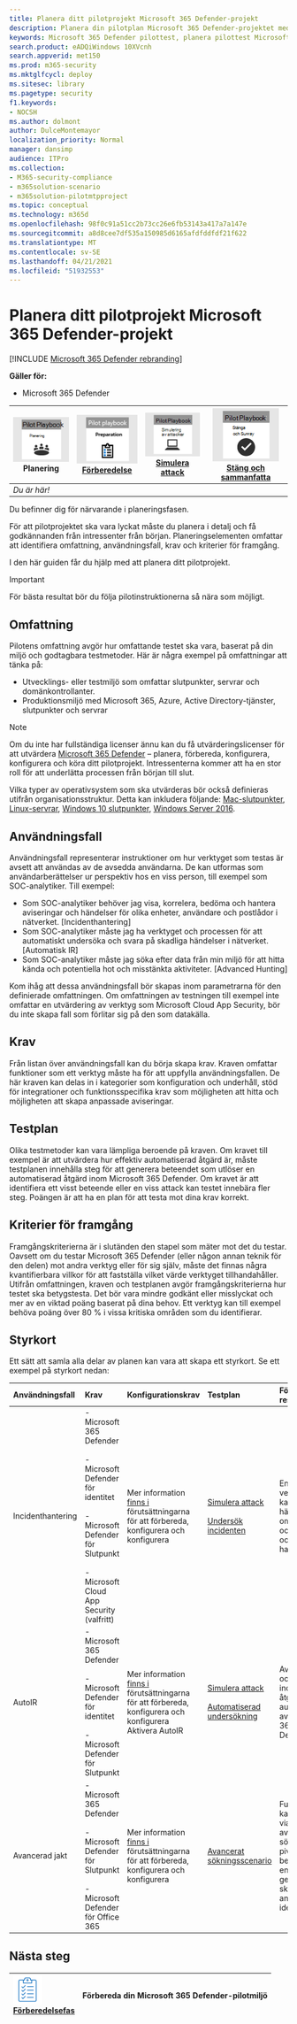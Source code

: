 ```yaml
---
title: Planera ditt pilotprojekt Microsoft 365 Defender-projekt
description: Planera din pilotplan Microsoft 365 Defender-projektet med intressenter för att hantera förväntningar och säkerställa ett lyckat resultat.
keywords: Microsoft 365 Defender pilottest, planera pilottest Microsoft 365 Defender-projekt, utvärdera Microsoft 365 Defender i produktion, Microsoft 365 Defender-pilotprojekt, cybersäkerhet, avancerade beständiga hot, företagssäkerhet, enheter, enheter, identitet, användare, data, program, incidenter, automatisk undersökning och åtgärd, avancerad sökning
search.product: eADQiWindows 10XVcnh
search.appverid: met150
ms.prod: m365-security
ms.mktglfcycl: deploy
ms.sitesec: library
ms.pagetype: security
f1.keywords:
- NOCSH
ms.author: dolmont
author: DulceMontemayor
localization_priority: Normal
manager: dansimp
audience: ITPro
ms.collection:
- M365-security-compliance
- m365solution-scenario
- m365solution-pilotmtpproject
ms.topic: conceptual
ms.technology: m365d
ms.openlocfilehash: 98f0c91a51cc2b73cc26e6fb53143a417a7a147e
ms.sourcegitcommit: a8d8cee7df535a150985d6165afdfddfdf21f622
ms.translationtype: MT
ms.contentlocale: sv-SE
ms.lasthandoff: 04/21/2021
ms.locfileid: "51932553"
---
```

# <a name="planning-your-pilot-microsoft-365-defender-project"></a>Planera ditt pilotprojekt Microsoft 365 Defender-projekt 

[!INCLUDE [Microsoft 365 Defender rebranding](../includes/microsoft-defender.md)]


**Gäller för:**
- Microsoft 365 Defender

|![Planering](../../media/phase-diagrams/1-planning.png)<br/>Planering|[![Förbereda](../../media/phase-diagrams/2-prepare.png)](prepare-m365d-eval.md)<br/>[Förberedelse](prepare-m365d-eval.md) | [![Simulera attack](../../media/phase-diagrams/3-simluate.png)](m365d-pilot-simulate.md)<br/>[Simulera attack](m365d-pilot-simulate.md) | [![Stäng och sammanfatta](../../media/phase-diagrams/4-summary.png)](m365d-pilot-close.md)<br/>[Stäng och sammanfatta](m365d-pilot-close.md)|
|--|--|--|--|
|*Du är här!*| | | |

Du befinner dig för närvarande i planeringsfasen.

För att pilotprojektet ska vara lyckat måste du planera i detalj och få godkännanden från intressenter från början. Planeringselementen omfattar att identifiera omfattning, användningsfall, krav och kriterier för framgång.

I den här guiden får du hjälp med att planera ditt pilotprojekt. 

>[!IMPORTANT]
>För bästa resultat bör du följa pilotinstruktionerna så nära som möjligt.


## <a name="scope"></a>Omfattning

Pilotens omfattning avgör hur omfattande testet ska vara, baserat på din miljö och godtagbara testmetoder. Här är några exempel på omfattningar att tänka på:
- Utvecklings- eller testmiljö som omfattar slutpunkter, servrar och domänkontrollanter.
- Produktionsmiljö med Microsoft 365, Azure, Active Directory-tjänster, slutpunkter och servrar

>[!NOTE]
>Om du inte har fullständiga licenser ännu kan du få utvärderingslicenser för att utvärdera [Microsoft 365 Defender](m365d-evaluation.md?ocid=cx-docs-MTPtriallab) – planera, förbereda, konfigurera, konfigurera och köra ditt pilotprojekt. Intressenterna kommer att ha en stor roll för att underlätta processen från början till slut.

Vilka typer av operativsystem som ska utvärderas bör också definieras utifrån organisationsstruktur. Detta kan inkludera följande: [Mac-slutpunkter](/windows/security/threat-protection/microsoft-defender-atp/microsoft-defender-atp-mac#system-requirements), [Linux-servrar](/windows/security/threat-protection/microsoft-defender-atp/microsoft-defender-atp-linux#system-requirements), [Windows 10 slutpunkter](/windows/security/threat-protection/microsoft-defender-atp/minimum-requirements#supported-windows-versions), [Windows Server 2016](/windows/security/threat-protection/microsoft-defender-atp/minimum-requirements#supported-windows-versions).

## <a name="use-cases"></a>Användningsfall

Användningsfall representerar instruktioner om hur verktyget som testas är avsett att användas av de avsedda användarna. De kan utformas som användarberättelser ur perspektiv hos en viss person, till exempel som SOC-analytiker. Till exempel:
- Som SOC-analytiker behöver jag visa, korrelera, bedöma och hantera aviseringar och händelser för olika enheter, användare och postlådor i nätverket. [Incidenthantering]
- Som SOC-analytiker måste jag ha verktyget och processen för att automatiskt undersöka och svara på skadliga händelser i nätverket. [Automatisk IR]
- Som SOC-analytiker måste jag söka efter data från min miljö för att hitta kända och potentiella hot och misstänkta aktiviteter. [Advanced Hunting]

Kom ihåg att dessa användningsfall bör skapas inom parametrarna för den definierade omfattningen. Om omfattningen av testningen till exempel inte omfattar en utvärdering av verktyg som Microsoft Cloud App Security, bör du inte skapa fall som förlitar sig på den som datakälla.

## <a name="requirements"></a>Krav

Från listan över användningsfall kan du börja skapa krav. Kraven omfattar funktioner som ett verktyg måste ha för att uppfylla användningsfallen. De här kraven kan delas in i kategorier som konfiguration och underhåll, stöd för integrationer och funktionsspecifika krav som möjligheten att hitta och möjligheten att skapa anpassade aviseringar.

## <a name="test-plan"></a>Testplan

Olika testmetoder kan vara lämpliga beroende på kraven. Om kravet till exempel är att utvärdera hur effektiv automatiserad åtgärd är, måste testplanen innehålla steg för att generera beteendet som utlöser en automatiserad åtgärd inom Microsoft 365 Defender. Om kravet är att identifiera ett visst beteende eller en viss attack kan testet innebära fler steg. Poängen är att ha en plan för att testa mot dina krav korrekt.

## <a name="success-criteria"></a>Kriterier för framgång

Framgångskriterierna är i slutänden den stapel som mäter mot det du testar. Oavsett om du testar Microsoft 365 Defender (eller någon annan teknik för den delen) mot andra verktyg eller för sig själv, måste det finnas några kvantifierbara villkor för att fastställa vilket värde verktyget tillhandahåller. Utifrån omfattningen, kraven och testplanen avgör framgångskriterierna hur testet ska betygstesta. Det bör vara mindre godkänt eller misslyckat och mer av en viktad poäng baserat på dina behov. Ett verktyg kan till exempel behöva poäng över 80 % i vissa kritiska områden som du identifierar.

## <a name="scorecard"></a>Styrkort

Ett sätt att samla alla delar av planen kan vara att skapa ett styrkort. Se ett exempel på styrkort nedan:

| Användningsfall | Krav | Konfigurationskrav | Testplan | Förväntat resultat | Teststatus | Poäng | Kommentar |
|:-------|:-------|:-------|:-------|:-------|:-------|:-------|:-------|
|Incidenthantering|- Microsoft 365 Defender  </br></br>- Microsoft Defender för identitet </br></br>- Microsoft Defender för Slutpunkt </br></br>- Microsoft Cloud App Security (valfritt)|Mer information [finns i](m365d-evaluation.md?ocid=cx-docs-MTPtriallab) förutsättningarna för att förbereda, konfigurera och konfigurera |[Simulera attack](m365d-pilot-simulate.md) <br></br>[Undersök incidenten](./m365d-pilot-simulate.md#investigate-an-incident) |En verksamhet kan förstå händelsens omfattning och påverkan och hur den hanteras||||
|AutoIR|- Microsoft 365 Defender </br></br>- Microsoft Defender för identitet </br></br>- Microsoft Defender för Slutpunkt |Mer information [finns i](m365d-evaluation.md?ocid=cx-docs-MTPtriallab) förutsättningarna för att förbereda, konfigurera och konfigurera <br>Aktivera AutoIR  |[Simulera attack](m365d-pilot-simulate.md) <br></br>[Automatiserad undersökning](m365d-pilot-simulate.md#automated-investigation-and-remediation) |Aviseringar och incidenter åtgärdas automatiskt av Microsoft 365 Defender||||
|Avancerad jakt|- Microsoft 365 Defender </br></br>- Microsoft Defender för Slutpunkt </br></br>-Microsoft Defender för Office 365 |Mer information [finns i](m365d-evaluation.md?ocid=cx-docs-MTPtriallab) förutsättningarna för att förbereda, konfigurera och konfigurera|[Avancerat sökningsscenario](./m365d-pilot-simulate.md#advanced-hunting-scenario) |Funktioner kan hitta data via avancerad sökning, pivotering till berörda enheter och genom att skapa anpassade identifieringar||||



## <a name="next-step"></a>Nästa steg
|![Förberedelsefas](../../media/mtp/prep.png) <br>[Förberedelsefas](prepare-m365d-eval.md) | Förbereda din Microsoft 365 Defender-pilotmiljö
|:-------|:-----|
